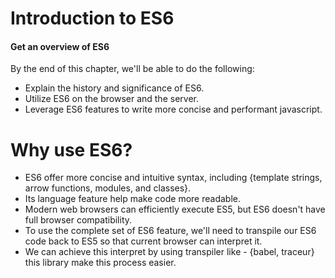 # Introduction to ES6
#### Get an overview of ES6

By the end of this chapter, we'll be able to do the following:
-   Explain the history and significance of ES6.
-   Utilize ES6 on the browser and the server.
-   Leverage ES6 features to write more concise and performant javascript.


# Why use ES6?
-   ES6 offer more concise and intuitive syntax, including {template strings, arrow functions, modules, and classes}.
-   Its language feature help make code more readable.
-   Modern web browsers can efficiently execute ES5, but ES6 doesn't have full browser compatibility.
-   To use the complete set of ES6 feature, we'll need to transpile our ES6 code back to ES5 so that current browser can interpret it.
-   We can achieve this interpret by using transpiler like - {babel, traceur} this library make this process easier.
  